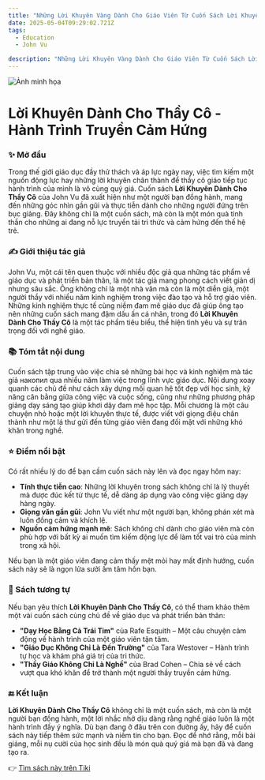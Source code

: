 ```yaml
---
title: "Những Lời Khuyên Vàng Dành Cho Giáo Viên Từ Cuốn Sách Lời Khuyên Dành Cho Thầy Cô"
date: 2025-05-04T09:29:02.721Z
tags:
  - Education
  - John Vu

description: "Những Lời Khuyên Vàng Dành Cho Giáo Viên Từ Cuốn Sách Lời Khuyên Dành Cho Thầy Cô"
---
```


![Ảnh minh họa](https://images.unsplash.com/photo-1529590003495-b2646e2718bf?crop=entropy&cs=tinysrgb&fit=max&fm=jpg&ixid=M3w3MzA0NDl8MHwxfHNlYXJjaHwxfHxib29rJTJDcmVhZGluZ3xlbnwwfHx8fDE3NDYzMjQwNDl8MA&ixlib=rb-4.0.3&q=80&w=400) 

 # Lời Khuyên Dành Cho Thầy Cô - Hành Trình Truyền Cảm Hứng

### ✨ Mở đầu  
Trong thế giới giáo dục đầy thử thách và áp lực ngày nay, việc tìm kiếm một nguồn động lực hay những lời khuyên chân thành để thầy cô giáo tiếp tục hành trình của mình là vô cùng quý giá. Cuốn sách **Lời Khuyên Dành Cho Thầy Cô** của John Vu đã xuất hiện như một người bạn đồng hành, mang đến những góc nhìn gần gũi và thực tiễn dành cho những người đứng trên bục giảng. Đây không chỉ là một cuốn sách, mà còn là một món quà tinh thần cho những ai đang nỗ lực truyền tải tri thức và cảm hứng đến thế hệ trẻ.

### ✍️ Giới thiệu tác giả  
John Vu, một cái tên quen thuộc với nhiều độc giả qua những tác phẩm về giáo dục và phát triển bản thân, là một tác giả mang phong cách viết giản dị nhưng sâu sắc. Ông không chỉ là một nhà văn mà còn là một diễn giả, một người thầy với nhiều năm kinh nghiệm trong việc đào tạo và hỗ trợ giáo viên. Những kinh nghiệm thực tế cùng niềm đam mê giáo dục đã giúp ông tạo nên những cuốn sách mang đậm dấu ấn cá nhân, trong đó **Lời Khuyên Dành Cho Thầy Cô** là một tác phẩm tiêu biểu, thể hiện tình yêu và sự trân trọng đối với nghề giáo.

### 📚 Tóm tắt nội dung  
Cuốn sách tập trung vào việc chia sẻ những bài học và kinh nghiệm mà tác giả накопил qua nhiều năm làm việc trong lĩnh vực giáo dục. Nội dung xoay quanh các chủ đề như cách xây dựng mối quan hệ tốt đẹp với học sinh, kỹ năng cân bằng giữa công việc và cuộc sống, cũng như những phương pháp giảng dạy sáng tạo giúp khơi dậy đam mê học tập. Mỗi chương là một câu chuyện nhỏ hoặc một lời khuyên thực tế, được viết với giọng điệu chân thành như một lá thư gửi đến từng giáo viên đang đối mặt với những khó khăn trong nghề.

### ⭐ Điểm nổi bật  
Có rất nhiều lý do để bạn cầm cuốn sách này lên và đọc ngay hôm nay:  
- **Tính thực tiễn cao**: Những lời khuyên trong sách không chỉ là lý thuyết mà được đúc kết từ thực tế, dễ dàng áp dụng vào công việc giảng dạy hàng ngày.  
- **Giọng văn gần gũi**: John Vu viết như một người bạn, không phán xét mà luôn đồng cảm và khích lệ.  
- **Nguồn cảm hứng mạnh mẽ**: Sách không chỉ dành cho giáo viên mà còn phù hợp với bất kỳ ai muốn tìm kiếm động lực để làm tốt vai trò của mình trong xã hội.  

Nếu bạn là một giáo viên đang cảm thấy mệt mỏi hay mất định hướng, cuốn sách này sẽ là ngọn lửa sưởi ấm tâm hồn bạn.

### 📖 Sách tương tự  
Nếu bạn yêu thích **Lời Khuyên Dành Cho Thầy Cô**, có thể tham khảo thêm một vài cuốn sách cùng chủ đề về giáo dục và phát triển bản thân:  
- **"Dạy Học Bằng Cả Trái Tim"** của Rafe Esquith – Một câu chuyện cảm động về hành trình của một giáo viên tận tâm.  
- **"Giáo Dục Không Chỉ Là Đến Trường"** của Tara Westover – Hành trình tự học và khám phá giá trị của tri thức.  
- **"Thầy Giáo Không Chỉ Là Nghề"** của Brad Cohen – Chia sẻ về cách vượt qua khó khăn để trở thành một người thầy truyền cảm hứng.  

### 🔚 Kết luận  
**Lời Khuyên Dành Cho Thầy Cô** không chỉ là một cuốn sách, mà còn là một người bạn đồng hành, một lời nhắc nhở dịu dàng rằng nghề giáo luôn là một hành trình đầy ý nghĩa. Dù bạn đang ở đâu trên con đường ấy, hãy để cuốn sách này tiếp thêm sức mạnh và niềm tin cho bạn. Đọc để nhớ rằng, mỗi bài giảng, mỗi nụ cười của học sinh đều là món quà quý giá mà bạn đã và đang tạo ra.

👉 [Tìm sách này trên Tiki](https://tiki.vn/search?q=L%E1%BB%9Di%20Khuy%C3%AAn%20D%C3%A0nh%20Cho%20Th%E1%BA%A7y%20C%C3%B4)